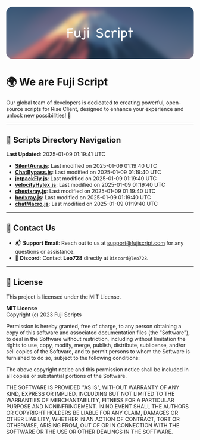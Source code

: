 ![Banner](.github/b.webp)

# 🌍 **We are Fuji Script**

Our global team of developers is dedicated to creating powerful, open-source scripts for Rise Client, designed to enhance your experience and unlock new possibilities! 🌟

---
<!-- SCRIPTS_NAVIGATION_START -->
## 📂 **Scripts Directory Navigation**

**Last Updated**: 2025-01-09 01:19:41 UTC

- **[SilentAura.js](scripts/SilentAura.js)**: Last modified on 2025-01-09 01:19:40 UTC
- **[ChatBypass.js](scripts/ChatBypass.js)**: Last modified on 2025-01-09 01:19:40 UTC
- **[jetpackFly.js](scripts/jetpackFly.js)**: Last modified on 2025-01-09 01:19:40 UTC
- **[velocityHylex.js](scripts/velocityHylex.js)**: Last modified on 2025-01-09 01:19:40 UTC
- **[chestxray.js](scripts/chestxray.js)**: Last modified on 2025-01-09 01:19:40 UTC
- **[bedxray.js](scripts/bedxray.js)**: Last modified on 2025-01-09 01:19:40 UTC
- **[chatMacro.js](scripts/chatMacro.js)**: Last modified on 2025-01-09 01:19:40 UTC

<!-- SCRIPTS_NAVIGATION_END -->

---

## 💬 **Contact Us**  
- 📬 **Support Email**: Reach out to us at [support@fujiscript.com](mailto:support@fujiscript.com) for any questions or assistance.  
- 💬 **Discord**: Contact **Leo728** directly at `Discord@leo728`.

---

## 📜 **License**

This project is licensed under the MIT License.  

**MIT License**  
Copyright (c) 2023 Fuji Scripts  

Permission is hereby granted, free of charge, to any person obtaining a copy of this software and associated documentation files (the "Software"), to deal in the Software without restriction, including without limitation the rights to use, copy, modify, merge, publish, distribute, sublicense, and/or sell copies of the Software, and to permit persons to whom the Software is furnished to do so, subject to the following conditions:  

The above copyright notice and this permission notice shall be included in all copies or substantial portions of the Software.  

THE SOFTWARE IS PROVIDED "AS IS", WITHOUT WARRANTY OF ANY KIND, EXPRESS OR IMPLIED, INCLUDING BUT NOT LIMITED TO THE WARRANTIES OF MERCHANTABILITY, FITNESS FOR A PARTICULAR PURPOSE AND NONINFRINGEMENT. IN NO EVENT SHALL THE AUTHORS OR COPYRIGHT HOLDERS BE LIABLE FOR ANY CLAIM, DAMAGES OR OTHER LIABILITY, WHETHER IN AN ACTION OF CONTRACT, TORT OR OTHERWISE, ARISING FROM, OUT OF OR IN CONNECTION WITH THE SOFTWARE OR THE USE OR OTHER DEALINGS IN THE SOFTWARE.  
